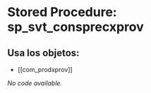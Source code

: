 # Stored Procedure: sp_svt_consprecxprov

## Usa los objetos:
- [[com_prodxprov]]

*No code available.*
